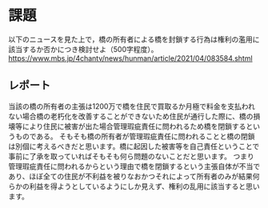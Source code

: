 # 課題

以下のニュースを見た上で，橋の所有者による橋を封鎖する行為は権利の濫用に該当するか否かにつき検討せよ（500字程度）。
https://www.mbs.jp/4chantv/news/hunman/article/2021/04/083584.shtml

## レポート

当該の橋の所有者の主張は1200万で橋を住民で買取るか月極で料金を支払われない場合橋の老朽化を改善することができないため住民が通行した際に、橋の損壊等により住民に被害が出た場合管理瑕疵責任に問われるため橋を閉鎖するというものである。
そもそも橋の所有者が管理瑕疵責任に問われることと橋の閉鎖は別個に考えるべきだと思います。橋に起因した被害等を自己責任ということで事前に了承を取っていればそもそも何ら問題のないことだと思います。
つまり管理瑕疵責任に問われるからという理由で橋を閉鎖するという主張自体が不当であり、ほぼ全ての住民が不利益を被りなおかつそれによって所有者のみが結果何らかの利益を得ようとしているようにしか見えず、権利の乱用に該当すると思います。